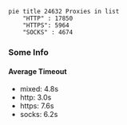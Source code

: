 
```mermaid
pie title 24632 Proxies in list
    "HTTP" : 17850
    "HTTPS": 5964
    "SOCKS" : 4674
```

### Some Info
#### Average Timeout

- mixed: 4.8s
- http: 3.0s
- https: 7.6s
- socks: 6.2s